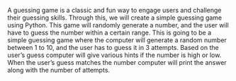 A guessing game is a classic and fun way to engage users and challenge their guessing skills. Through this, we will create a simple guessing game using Python. 
This game will randomly generate a number, and the user will have to guess the number within a certain range. 
This is going to be a simple guessing game where the computer will generate a random number between 1 to 10, and the user has to guess it in 3 attempts.
Based on the user’s guess computer will give various hints if the number is high or low. When the user’s guess matches the number computer will print the answer along with the number of attempts.
